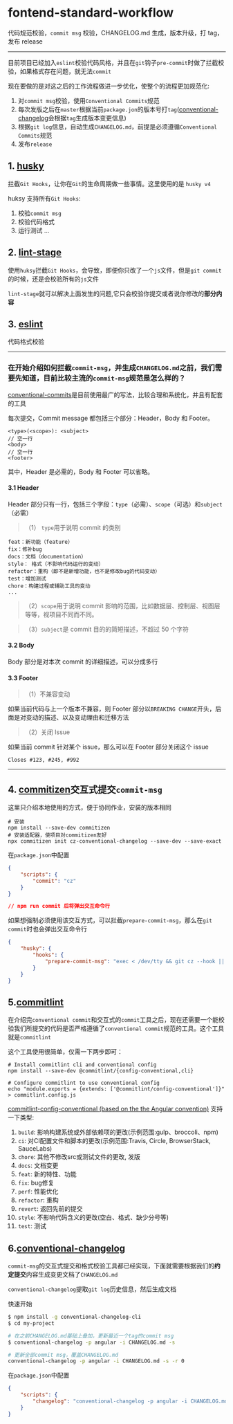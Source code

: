 # fontend-standard-workflow

代码规范校验，`commit msg` 校验，CHANGELOG.md 生成，版本升级，打 tag，发布 release

---

目前项目已经加入`eslint`校验代码风格，并且在`git`钩子`pre-commit`时做了拦截校验，如果格式存在问题，就无法`commit`

现在要做的是对这之后的工作流程做进一步优化，使整个的流程更加规范化:

1. 对`commit msg`校验，使用`Conventional Commits`规范
2. 每次发版之后在`master`根据当前`package.jon`的版本号打`tag`([conventional-changelog](https://github.com/conventional-changelog/conventional-changelog)会根据`tag`生成版本变更信息)
3. 根据`git log`信息，自动生成`CHANGELOG.md`，前提是必须遵循`Conventional Commits`规范
4. 发布`release`

## 1. [husky](https://typicode.github.io/husky/#/)

拦截`Git Hooks`，让你在`Git`的生命周期做一些事情。这里使用的是 `husky v4`

huksy 支持所有`Git Hooks`:

1. 校验`commit msg`
2. 校验代码格式
3. 运行测试
   ...

## 2. [lint-stage](https://github.com/okonet/lint-staged)

使用`huksy`拦截`Git Hooks`，会导致，即便你只改了一个`js`文件，但是`git commit`的时候，还是会校验所有的`js`文件

`lint-stage`就可以解决上面发生的问题,它只会校验你提交或者说你修改的**部分内容**

## 3. [eslint](https://github.com/eslint/eslint#installation-and-usage)

代码格式校验

---

### **在开始介绍如何拦截`commit-msg`，并生成`CHANGELOG.md`之前，我们需要先知道，目前比较主流的`commit-msg`规范是怎么样的？**

[conventional-commits](https://www.conventionalcommits.org/en/v1.0.0/)是目前使用最广的写法，比较合理和系统化，并且有配套的工具

每次提交，Commit message 都包括三个部分：Header，Body 和 Footer。

```
<type>(<scope>): <subject>
// 空一行
<body>
// 空一行
<footer>
```

其中，Header 是必需的，Body 和 Footer 可以省略。

#### 3.1 Header

Header 部分只有一行，包括三个字段：`type`（必需）、`scope`（可选）和`subject`（必需）

> （1） `type`用于说明 commit 的类别

```
feat：新功能（feature）
fix：修补bug
docs：文档（documentation）
style： 格式（不影响代码运行的变动）
refactor：重构（即不是新增功能，也不是修改bug的代码变动）
test：增加测试
chore：构建过程或辅助工具的变动
...
```

> （2）`scope`用于说明 commit 影响的范围，比如数据层、控制层、视图层等等，视项目不同而不同。

> （3）`subject`是 commit 目的的简短描述，不超过 50 个字符

#### 3.2 Body

Body 部分是对本次 commit 的详细描述，可以分成多行

#### 3.3 Footer

> （1）不兼容变动

如果当前代码与上一个版本不兼容，则 Footer 部分以`BREAKING CHANGE`开头，后面是对变动的描述、以及变动理由和迁移方法

> （2）关闭 Issue

如果当前 commit 针对某个 issue，那么可以在 Footer 部分关闭这个 issue

```
Closes #123, #245, #992
```

---

## 4. [commitizen](https://github.com/commitizen/cz-cli)交互式提交`commit-msg`

这里只介绍本地使用的方式，便于协同作业，安装的版本相同

```shell
# 安装
npm install --save-dev commitizen
# 安装适配器，使项目对commitizen友好
npx commitizen init cz-conventional-changelog --save-dev --save-exact
```

在`package.json`中配置

```json
{
    "scripts": {
        "commit": "cz"
    }
}

// npm run commit 后将弹出交互命令行
```

如果想强制必须使用该交互方式，可以拦截`prepare-commit-msg`，那么在`git commit`时也会弹出交互命令行

```json
{
    "husky": {
        "hooks": {
            "prepare-commit-msg": "exec < /dev/tty && git cz --hook || true"
        }
    }
}
```

## 5.[commitlint](https://github.com/conventional-changelog/commitlint#what-is-commitlint)

在介绍完`conventional commit`和交互式的`commit`工具之后，现在还需要一个能校验我们所提交的代码是否严格遵循了`conventional commit`规范的工具。这个工具就是`commitlint`

这个工具使用很简单，仅需一下两步即可：

```shell
# Install commitlint cli and conventional config
npm install --save-dev @commitlint/{config-conventional,cli}

# Configure commitlint to use conventional config
echo "module.exports = {extends: ['@commitlint/config-conventional']}" > commitlint.config.js
```

[commitlint-config-conventional (based on the the Angular convention)](https://github.com/conventional-changelog/commitlint/tree/master/%40commitlint/config-conventional#type-enum) 支持一下类型: 

1. `build`: 影响构建系统或外部依赖项的更改(示例范围:gulp、broccoli、npm)
2. `ci`: 对CI配置文件和脚本的更改(示例范围:Travis, Circle, BrowserStack, SauceLabs)
3. `chore`: 其他不修改src或测试文件的更改, 发版
4. `docs`: 文档变更
5. `feat`: 新的特性、功能
6. `fix`: bug修复
7. `perf`: 性能优化 
8. `refactor`: 重构
9. `revert`: 返回先前的提交
10. `style`: 不影响代码含义的更改(空白、格式、缺少分号等)
11. `test`: 测试


## 6.[conventional-changelog](https://github.com/conventional-changelog/conventional-changelog)

`commit-msg`的交互式提交和格式校验工具都已经实现，下面就需要根据我们的**约定提交**内容生成变更文档了`CHANGELOG.md`

`conventional-changelog`提取`git log`历史信息，然后生成文档

快速开始

```bash
$ npm install -g conventional-changelog-cli
$ cd my-project

# 在之前CHANGELOG.md基础上叠加，更新最近一个tag的commit msg
$ conventional-changelog -p angular -i CHANGELOG.md -s

# 更新全部commit msg，覆盖CHANGELOG.md
conventional-changelog -p angular -i CHANGELOG.md -s -r 0
```

在`package.json`中配置

```json
{
    "scripts": {
        "changelog": "conventional-changelog -p angular -i CHANGELOG.md -s -r 0"
    }
}
```